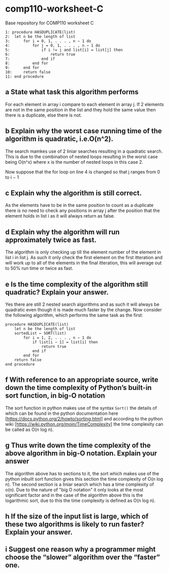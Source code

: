 # comp110-worksheet-C
Base repository for COMP110 worksheet C
```
1: procedure HASDUPLICATE(list)
2: 	let n be the length of list
3: 		for i = 0, 1, . . . , n − 1 do
4: 			for j = 0, 1, . . . , n − 1 do
5: 				if i != j and list[i] = list[j] then
6: 					return true
7: 				end if
8: 			end for
9: 		end for
10: 	return false
11: end procedure

```
## a State what task this algorithm performs
For each element in array i compare to each element in array j. If 2 elements are not in the same position in the list and they hold the same value then there is a duplicate, else there is not.
## b Explain why the worst case running time of the algorithm is quadratic, i.e.O(n^2).
The search mamkes use of 2 liniar searches resulting in a quadratic search. This is due to the combination of nested loops resulting in the worst case being O(n^x) where x is the number of nested loops in this case 2. 

Now suppose that the for loop on line 4 is changed so that j ranges from 0 to i − 1
## c Explain why the algorithm is still correct.
As the elements have to be in the same position to count as a duplicate there is no need to check any positions in array j after the position that the element holds in list i as it will always return as false.
## d  Explain why the algorithm will run approximately twice as fast.
The algorithm is only checking up till the element number of the element in list i in list j. As such it only check the first element on the first itteration and will work up to all of the elements in the final itteration, this will average out to 50% run time or twice as fast.
## e Is the time complexity of the algorithm still quadratic? Explain your answer.
Yes there are still 2 nested search algorithms and as such it will always be quadratic even though it is made much faster by the change.
Now consider the following algorithm, which performs the same task as the
first:
```
procedure HASDUPLICATE(list)
	let n be the length of list
	sortedList ← SORT(list)
		for i = 1, 2, . . . , n − 1 do
			if list[i − 1] = list[i] then
				return true
			end if
		end for
	return false
end procedure
```
## f With reference to an appropriate source, write down the time complexity of Python’s built-in sort function, in big-O notation
The sort function in python makes use of the syntax ```Sort()``` the details of which can be found in the python documentation here [https://docs.python.org/2/howto/sorting.html] and according to the python wiki [https://wiki.python.org/moin/TimeComplexity] the time complexity can be called as O(n log n).
## g Thus write down the time complexity of the above algorithm in big-O notation. Explain your answer
The algorithm above has to sections to it, the sort which makes use of the python inbuilt sort function gives this section the time complexity of O(n log n). The second section is a liniar search which has a time complexity of o(n). Due to the nature of "big O notation" it only looks at the most significant factor and in the case of the algorithm above this is the logarithmic sort, due to this the time complexity is defined as O(n log n). 
## h If the size of the input list is large, which of these two algorithms is likely to run faster? Explain your answer.

## i Suggest one reason why a programmer might choose the “slower” algorithm over the “faster” one.